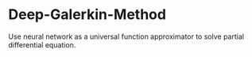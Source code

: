 # Deep-Galerkin-Method
Use neural network as a universal function approximator to solve partial differential equation.
